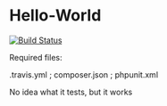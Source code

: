 # Hello-World

[![Build Status](https://travis-ci.org/Amanda-Kolopa/Hello-World.svg?branch=master)](https://travis-ci.org/Amanda-Kolopa/Hello-World)

Required files: 

.travis.yml      ;    composer.json     ;    phpunit.xml


No idea what it tests, but it works

